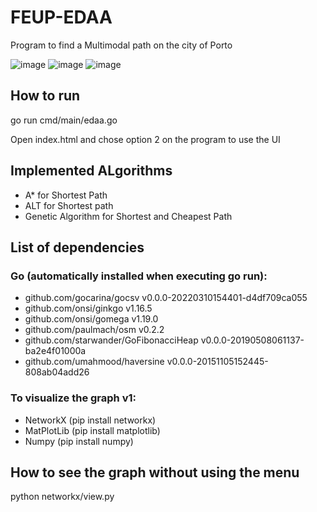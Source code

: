 # FEUP-EDAA

Program to find a Multimodal path on the city of Porto

![image](https://user-images.githubusercontent.com/28635230/187101672-5e259f66-54c5-4502-b1b8-2bbdff820355.png)
![image](https://user-images.githubusercontent.com/28635230/187101700-15952dfd-2b41-4f0d-bbda-9bac6de2a8cd.png)
![image](https://user-images.githubusercontent.com/28635230/187101726-bd46e597-7bb9-4ffe-87e7-a6cc6fab2f9c.png)


## How to run
go run cmd/main/edaa.go

Open index.html and chose option 2 on the program to use the UI


## Implemented ALgorithms
- A* for Shortest Path
- ALT for Shortest path
- Genetic Algorithm for Shortest and Cheapest Path

## List of dependencies
### Go (automatically installed when executing go run):
- github.com/gocarina/gocsv v0.0.0-20220310154401-d4df709ca055
- github.com/onsi/ginkgo v1.16.5
- github.com/onsi/gomega v1.19.0
- github.com/paulmach/osm v0.2.2
- github.com/starwander/GoFibonacciHeap v0.0.0-20190508061137-ba2e4f01000a
- github.com/umahmood/haversine v0.0.0-20151105152445-808ab04add26
### To visualize the graph v1:
- NetworkX (pip install networkx)
- MatPlotLib (pip install matplotlib)
- Numpy (pip install numpy)

## How to see the graph without using the menu
python networkx/view.py


